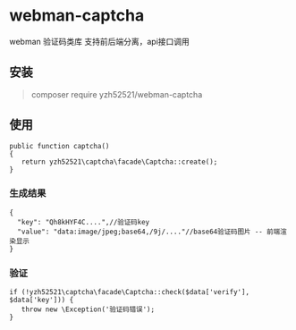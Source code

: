 # webman-captcha

webman  验证码类库 支持前后端分离，api接口调用

## 安装
> composer require yzh52521/webman-captcha

## 使用


~~~
public function captcha()
{
   return yzh52521\captcha\facade\Captcha::create();
}
~~~

### 生成结果

```
{
  "key": "Qh8kHYF4C....",//验证码key
  "value": "data:image/jpeg;base64,/9j/...."//base64验证码图片 -- 前端渲染显示
}

```



### 验证

~~~
if (!yzh52521\captcha\facade\Captcha::check($data['verify'], $data['key'])) {
   throw new \Exception('验证码错误');
}
~~~

